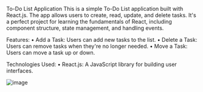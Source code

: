 To-Do List Application
This is a simple To-Do List application built with React.js. The app allows users to create, read, update, and delete tasks. It's a perfect project for learning the fundamentals of React, including component structure, state management, and handling events.

Features:
• Add a Task: Users can add new tasks to the list.
• Delete a Task: Users can remove tasks when they're no longer needed.
• Move a Task: Users can move a task up or down.


Technologies Used:
• React.js: A JavaScript library for building user interfaces.


![image](https://github.com/user-attachments/assets/491f9575-cb7f-4a00-8e50-67d4fb35447b)
